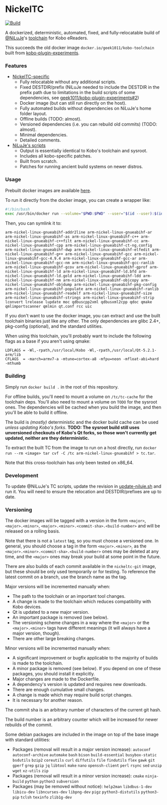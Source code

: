 # NickelTC

[![Build](https://github.com/geek1011/NickelTC/workflows/Build/badge.svg)](https://github.com/geek1011/NickelTC/actions)

A dockerized, deterministic, automated, fixed, and fully-relocatable build of [@NiLuJe](https://github.com/geek1011/NiLuJe)'s [toolchain](http://trac.ak-team.com/trac/log/niluje/Configs/trunk/Kindle/Misc) for Kobo eReaders.

This succeeds the old docker image `docker.io/geek1011/kobo-toolchain` built from [kobo-plugin-experiments](https://github.com/geek1011/kobo-plugin-experiments).

### Features
- [NickelTC-specific](./Dockerfile)
  - Fully relocatable without any additional scripts.
  - Fixed DESTDIR/prefix (NiLuJe needed to include the DESTDIR in the prefix path
  due to limitations in the build scripts of some dependencies, see [geek1011/kobo-plugin-experiments#2](https://github.com/geek1011/kobo-plugin-experiments/issues/2))
  - Docker image (but can still run directly on the host).
  - Fully automated builds without dependencies on NiLuJe's home folder layout.
  - Offline builds (TODO: almost).
  - Versioned dependencies (i.e. you can rebuild old commits) (TODO: almost).
  - Minimal dependencies.
  - Detailed comments.
- [NiLuJe's scripts](./niluje)
  - Output is essentially identical to Kobo's toolchain and sysroot.
  - Includes all kobo-specific patches.
  - Built from scratch.
  - Patches for running ancient build systems on newer distros.

### Usage
Prebuilt docker images are available [here](https://github.com/geek1011/NickelTC/packages).

To run it directly from the docker image, you can create a wrapper like:

```sh
#!/bin/bash
exec /usr/bin/docker run --volume="$PWD:$PWD" --user="$(id --user):$(id --group)" --workdir="$PWD" --env=HOME --entrypoint="$(basename "${BASH_SOURCE[0]}")" --rm -it docker.io/geek1011/nickeltc:1 "$@"
```

Then, you can symlink it to:

```
arm-nickel-linux-gnueabihf-addr2line arm-nickel-linux-gnueabihf-ar arm-nickel-linux-gnueabihf-as arm-nickel-linux-gnueabihf-c++ arm-nickel-linux-gnueabihf-c++filt arm-nickel-linux-gnueabihf-cc arm-nickel-linux-gnueabihf-cpp arm-nickel-linux-gnueabihf-ct-ng.config arm-nickel-linux-gnueabihf-dwp arm-nickel-linux-gnueabihf-elfedit arm-nickel-linux-gnueabihf-g++ arm-nickel-linux-gnueabihf-gcc arm-nickel-linux-gnueabihf-gcc-4.9.4 arm-nickel-linux-gnueabihf-gcc-ar arm-nickel-linux-gnueabihf-gcc-nm arm-nickel-linux-gnueabihf-gcc-ranlib arm-nickel-linux-gnueabihf-gcov arm-nickel-linux-gnueabihf-gprof arm-nickel-linux-gnueabihf-ld arm-nickel-linux-gnueabihf-ld.bfd arm-nickel-linux-gnueabihf-ld.gold arm-nickel-linux-gnueabihf-ldd arm-nickel-linux-gnueabihf-nm arm-nickel-linux-gnueabihf-objcopy arm-nickel-linux-gnueabihf-objdump arm-nickel-linux-gnueabihf-pkg-config arm-nickel-linux-gnueabihf-populate arm-nickel-linux-gnueabihf-ranlib arm-nickel-linux-gnueabihf-readelf arm-nickel-linux-gnueabihf-size arm-nickel-linux-gnueabihf-strings arm-nickel-linux-gnueabihf-strip lconvert lrelease lupdate moc qdbuscpp2xml qdbusxml2cpp qdoc qmake qmlimportscanner qmlmin qt.conf rcc uic
```

If you don't want to use the docker image, you can extract and use the built
toolchain binaries just like any other. The only dependencies are glibc 2.4+,
pkg-config (optional), and the standard utilities.

When using this toolchain, you'll probably want to include the following flags
as a base if you aren't using qmake:

```
LDFLAGS = -Wl,-rpath,/usr/local/Kobo -Wl,-rpath,/usr/local/Qt-5.2.1-arm/lib
CFLAGS  = -march=armv7-a -mtune=cortex-a8 -mfpu=neon -mfloat-abi=hard -mthumb
```

### Building
Simply run `docker build .` in the root of this repository.

For offline builds, you'll need to mount a volume on `/tc/tc-cache` for the
toolchain deps. You'll also need to mount a volume on `TODO` for the sysroot
ones. The dependencies will be cached when you build the image, and then you'll
be able to build it offline.

The build is *(mostly)* deterministic and the docker build cache can be used
*unless updating Kobo's forks*. **TODO: The sysroot build still uses unversioned
checkouts of Kobo's Qt forks, so those won't currently get updated, neither are
they deterministic.**

To extract the built TC from the image to run on a host directly, run
`docker run --rm <image> tar cvf -C /tc arm-nickel-linux-gnueabihf > tc.tar`.

Note that this cross-toolchain has only been tested on x86_64.

### Development
To update @NiLuJe's TC scripts, update the revision in
[update-niluje.sh](./update-niluje.sh) and run it. You will need to ensure the
relocation and DESTDIR/prefixes are up to date.

### Versioning
The docker images will be tagged with a version in the form `<major>`,
`<major>.<minor>`, `<major>.<minor>.<commit-sha>.<build-number>` and will be
released on a rolling basis.

Note that there is not a `latest` tag, so you must choose a versioned one. In
general, you should choose a tag in the form `<major>.<minor>`, as the
`<major>.<minor>.<commit-sha>.<build-number>` ones may be deleted at any time,
and the `<major>` ones may break your build at some point in the future.

There are also builds of each commit available in the `nickeltc-git` image, but
these should be only used temporarily or for testing. To reference the latest
commit on a branch, use the branch name as the tag.

Major versions will be incremented manually when:
- The path to the toolchain or an important tool changes.
- A change is made to the toolchain which reduces compatibility with Kobo devices.
- Qt is updated to a new major version.
- An important package is removed (see below).
- The versioning scheme changes in a way where the `<major>` or the
  `<major>.<minor>` tags have different meanings (it will always have a major
  version, though).
- There are other large breaking changes.

Minor versions will be incremented manually when:
- A significant improvement or bugfix applicable to the majority of builds is
  made to the toolchain.
- A minor package is removed (see below). If you depend on one of these
  packages, you should install it explicitly.
- Major changes are made to the Dockerfile.
- A dependency's version is updated and requires new downloads.
- There are enough cumulative small changes.
- A change is made which may require build script changes.
- It is necessary for another reason.

The commit sha is an arbitrary number of characters of the current git hash.

The build number is an arbitrary counter which will be increased for newer
rebuilds of the commit.

Some debian packages are included in the image on top of the base image with
standard utilities:
- Packages (removal will result in a major version increase): `autoconf`
  `autoconf-archive` `automake` `bash` `bison` `build-essential`
  `busybox-static` `bsdutils` `bzip2` `coreutils` `curl` `diffutils` `file`
  `findutils` `flex` `gawk` `git` `gperf` `grep` `gzip` `jq` `libtool` `make`
  `nano` `openssh-client` `perl` `rsync` `sed` `unzip` `wget` `xz-utils` `zip`
- Packages (removal will result in a minor version increase): `cmake`
  `ninja-build` `python` `python3` `subversion`
- Packages (may be removed without notice): `help2man` `libdbus-1-dev`
  `libicu-dev` `libncurses-dev` `libpng-dev` `pigz` `python3-distutils`
  `python3-pip` `tclsh` `texinfo` `zlib1g-dev`
